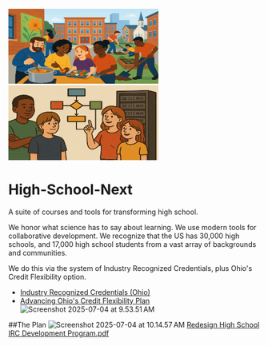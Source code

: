 
<img src="assets/c932fbb6-7bab-40fe-bb71-411c65a0924c.png" width="300" height="150"> <img src="assets/ChatGPT%20Image%20Jul%203,%202025%20at%2005_09_20%20AM.png" width="300" height="150">

# High-School-Next
A suite of courses and tools for transforming high school.

We honor what science has to say about learning. We use modern tools for collaborative development. We recognize that the US has 30,000 high schools, and 17,000 high school students from a vast array of backgrounds and communities.

We do this via the system of Industry Recognized Credentials, plus Ohio's Credit Flexibility option.
* [Industry Recognized Credentials (Ohio)](https://education.ohio.gov/Topics/Ohio-s-Graduation-Requirements/Contacts-and-Resources/Industry-Recognized-Credentials/Industry-Recognized-Credentials-by-Career-Field)
* [Advancing Ohio's Credit Flexibility Plan](https://prezi.com/v70tyr1h7t19/advancing-ohios-credit-flexibility-plan/)
![Screenshot 2025-07-04 at 9.53.51 AM](assets/Screenshot%202025-07-04%20at%209.53.51%E2%80%AFAM.png)

##The Plan
![Screenshot 2025-07-04 at 10.14.57 AM](assets/Screenshot%202025-07-04%20at%2010.14.57%E2%80%AFAM.png)
[Redesign High School IRC Development Program.pdf](https://github.com/High-School-Remixed/High-School-Next/blob/main/Redesign%20High%20School%20IRC%20Development%20Program.pdf)
